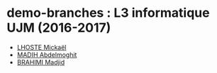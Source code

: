 # demo-branches : L3 informatique UJM (2016-2017)

* [LHOSTE Mickaël](students/mlhoste.md "Mickaël LHOSTE, mlhoste pour les intimes...")
* [MADIH Abdelmoghit](students/abmad.md "Abdelmoghit MADIH, abmad pour les intimes...")
* [BRAHIMI Madjid](students/mbrahimi.md "Madjid BRAHIMI, camarade...")
